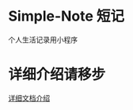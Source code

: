 # Simple-Note  短记
个人生活记录用小程序


# 详细介绍请移步
[详细文档介绍](https://developers.weixin.qq.com/community/develop/article/doc/000c24afb50e5850c9fa0256251013)
